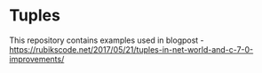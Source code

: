 # Tuples
This repository contains examples used in blogpost - https://rubikscode.net/2017/05/21/tuples-in-net-world-and-c-7-0-improvements/
